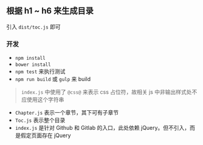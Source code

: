 根据 h1 ~ h6 来生成目录
---

引入 `dist/toc.js` 即可

### 开发

- `npm install`
- `bower install`
- `npm test` 来执行测试
- `npm run build` 或 `gulp` 来 build

> `index.js` 中使用了 `@css@` 来表示 css 占位符，故相关 js 中非输出样式处不应使用这个字符串

- `Chapter.js` 表示一个章节，其下可有子章节
- `Toc.js` 表示整个目录
- `index.js` 是针对 Github 和 Gitlab 的入口，此处依赖 jQuery。但不引入，而是假定页面存在 jQuery
